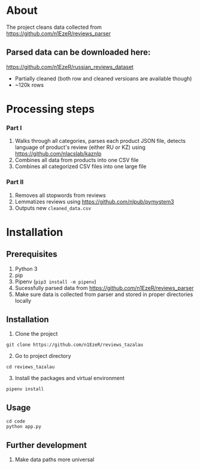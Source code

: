 # About
The project cleans data collected from https://github.com/n1EzeR/reviews_parser

## Parsed data can be downloaded here:
https://github.com/n1EzeR/russian_reviews_dataset
- Partially cleaned (both row and cleaned versioans are available though)
- ~120k rows

# Processing steps
### Part I
1. Walks through all categories, parses each product JSON file, detects language of product's review (either RU or KZ) using https://github.com/nlacslab/kaznlp
2. Combines all data from products into one CSV file
3. Combines all categorized CSV files into one large file

### Part II
1. Removes all stopwords from reviews
2. Lemmatizes reviews using https://github.com/nlpub/pymystem3
3. Outputs new `cleaned_data.csv`

# Installation

## Prerequisites
1. Python 3
2. pip
3. Pipenv (`pip3 install -m pipenv`)
4. Sucessfully parsed data from https://github.com/n1EzeR/reviews_parser
5. Make sure data is collected from parser and stored in proper directories locally

## Installation
1. Clone the project
```
git clone https://github.com/n1EzeR/reviews_tazalau
```
2. Go to project directory
```
cd reviews_tazalau
```
3. Install the packages and virtual environment
```
pipenv install
```

## Usage
```
cd code
python app.py
```

## Further development
1. Make data paths more universal
